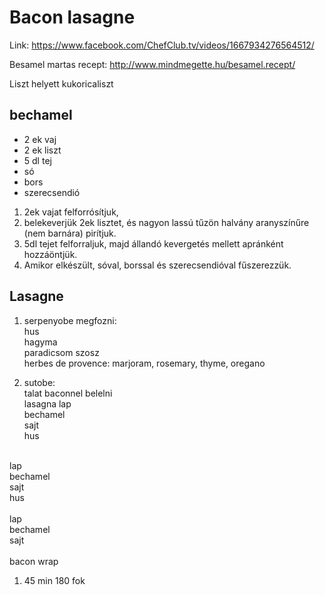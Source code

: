 # Bacon lasagne

Link: https://www.facebook.com/ChefClub.tv/videos/1667934276564512/

Besamel martas recept: http://www.mindmegette.hu/besamel.recept/

Liszt helyett kukoricaliszt

## bechamel
* 2 ek vaj
* 2 ek liszt
* 5 dl tej
* só
* bors
* szerecsendió

1. 2ek vajat felforrósítjuk,
1. belekeverjük 2ek lisztet, és nagyon lassú tűzön halvány aranyszínűre (nem barnára) pirítjuk.
1. 5dl tejet felforraljuk, majd állandó kevergetés mellett apránként hozzáöntjük. 
1. Amikor elkészült, sóval, borssal és szerecsendióval fűszerezzük.

## Lasagne

1. serpenyobe megfozni:<br>
hus<br>
hagyma<br>
paradicsom szosz<br>
herbes de provence: marjoram, rosemary, thyme, oregano

1. sutobe:<br>
talat baconnel belelni<br>
lasagna lap<br>
bechamel<br>
sajt<br>
hus<br>
<br>
lap<br>
bechamel<br>
sajt<br>
hus<br>
<br>
lap<br>
bechamel<br>
sajt<br>
<br>
bacon wrap<br>

1. 45 min
180 fok